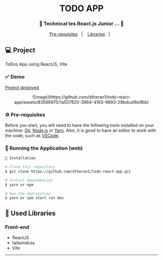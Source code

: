 <h1 align="center">
    TODO APP
</h1>
<h3 align="center"> 
  🚧  Technical tes React.js Junior ...  🚧
</h3>

<p align="center">
  <a href="#-pré-requisitos">Pre-requisites</a>&nbsp;&nbsp;&nbsp;|&nbsp;&nbsp;&nbsp;
  <a href="#-bibliotecas-usadas">Libraries</a>&nbsp;&nbsp;&nbsp;|&nbsp;&nbsp;&nbsp;
</p>

## 💻 Project

ToDos App using ReactJS, Vite
  
 ### ✅ Demo
 [Project deployed](https://todo-react-app-fvws.vercel.app/)
 
<p align="center">
  ![image](https://github.com/dtheran1/todo-react-app/assets/83596975/1a557820-3964-4163-9893-29bdca16e9bb)
</p>


### ⚙ Pre-requisites

Before you start, you will need to have the following tools installed on your machine:
[Git](https://git-scm.com), [Node.js](https://nodejs.org/en/) or [Yarn](https://yarnpkg.com/). 
Also, it is good to have an editor to work with the code, such as [VSCode](https://code.visualstudio.com/).



### 📗 Running the Application (web)

```bash
📗 Installation

# Clone this repository
$ git clone https://github.com/dtheran1/todo-react-app.git

# Install dependencies
$ yarn or npm

# Run the application
$ yarn or npm start run dev
```

## 🚀 Used Libraries

### Front-end
* ReactJS
* tailwindcss
* Vite

<hr/>

